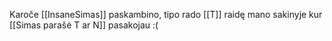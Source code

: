 Karoče [[InsaneSimas]] paskambino, tipo rado [[T]] raidę mano sakinyje kur [[Simas parašė T ar N]] pasakojau :(